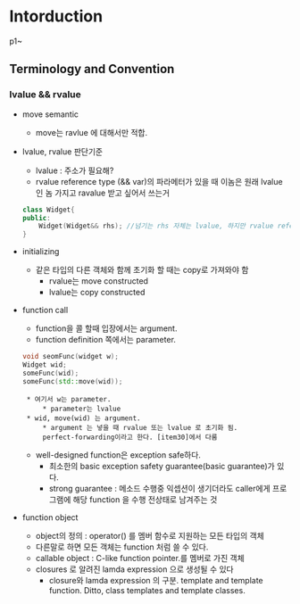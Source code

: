 # Intorduction
p1~

## Terminology and Convention
### lvalue && rvalue
 * move semantic
    * move는 ravlue 에 대해서만 적합.

 * lvalue, rvalue 판단기준
    * lvalue : 주소가 필요해?
    * rvalue reference type (&& var)의 파라메터가 있을 때 이놈은 원래 lvalue 인 놈 가지고 ravalue 받고 싶어서 쓰는거
    ```cpp
    class Widget{
    public:
        Widget(Widget&& rhs); //넘기는 rhs 자체는 lvalue, 하지만 rvalue reference type 으로 해당 메소드 안에서는 rvalue 로 온다.
    }
    ```

 * initializing
    * 같은 타입의 다른 객체와 함께 초기화 할 때는 copy로 가져와야 함
        * rvalue는 move constructed
        * lvalue는 copy constructed

 * function call
    * function을 콜 할때 입장에서는 argument.
    * function definition 쪽에서는 parameter.
    ```cpp
    void seomFunc(widget w);
    Widget wid;
    someFunc(wid);
    someFunc(std::move(wid));
    ```
        * 여기서 w는 parameter.
            * parameter는 lvalue
        * wid, move(wid) 는 argument.
            * argument 는 넣을 때 rvalue 또는 lvalue 로 초기화 됨.
            perfect-forwarding이라고 한다. [item30]에서 다룸

    * well-designed function은 exception safe하다.
        * 최소한의 basic exception safety guarantee(basic guarantee)가 있다.
        * strong guarantee : 메소드 수행중 익셉션이 생기더라도 caller에게 프로그램에 해당 function 을 수행 전상태로 남겨주는 것

 * function object
    * object의 정의 : operator() 를 멤버 함수로 지원하는 모든 타입의 객체
    * 다른말로 하면 모든 객체는 function 처럼 쓸 수 있다.
    * callable object : C-like function pointer.를 멤버로 가진 객체
    * closures 로 알려진 lamda expression 으로 생성될 수 있다
        * closure와 lamda expression 의 구분. template and template function. Ditto, class templates and template classes.

